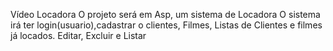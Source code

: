 Vídeo Locadora
O projeto será em Asp, um sistema de Locadora
O sistema irá ter login(usuario),cadastrar o clientes, Filmes, Listas de Clientes e filmes já locados.
Editar, Excluir e Listar
